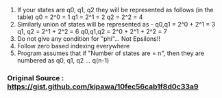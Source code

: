1. If your states are q0, q1, q2 they will be represented as follows (in the table)
	q0 = 2^0 = 1
	q1 = 2^1 = 2
	q2 = 2^2 = 4
2. Similarly union of states will be represented as - 
	q0,q1 = 2^0 + 2^1 = 3
	q1, q2 = 2^1 + 2^2 = 6
	q0,q1,q2 = 2^0 + 2^1 + 2^2 = 7
3. Do not give any condition for "phi"...
	Not Epsilons!!
4. Follow zero based indexing everywhere
5. Program assumes that if "Number of states are = n", then they are numbered as q0, q1, q2 ... q(n-1)

### Original Source : https://gist.github.com/kipawa/10fec56cab1f8d0c33a9


